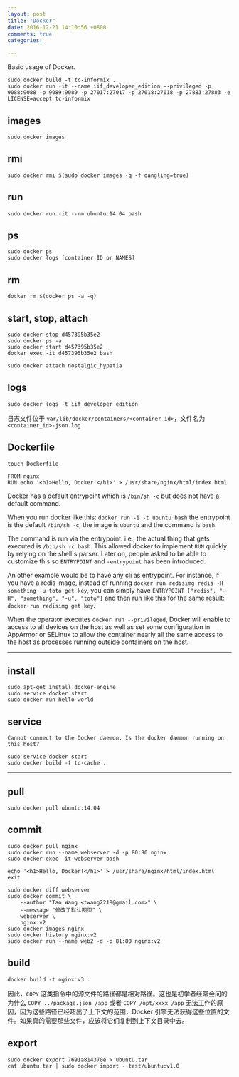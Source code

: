 ```yaml
---
layout: post
title: "Docker"
date: 2016-12-21 14:10:56 +0800
comments: true
categories: 

---
```


Basic usage of Docker.

```
sudo docker build -t tc-informix .
sudo docker run -it --name iif_developer_edition --privileged -p 9088:9088 -p 9089:9089 -p 27017:27017 -p 27018:27018 -p 27883:27883 -e LICENSE=accept tc-informix
```

## images

```
sudo docker images
```

## rmi

```
sudo docker rmi $(sudo docker images -q -f dangling=true)
```

## run

```
sudo docker run -it --rm ubuntu:14.04 bash
```

## ps

```
sudo docker ps
sudo docker logs [container ID or NAMES]
```

## rm


```
docker rm $(docker ps -a -q)
```

## start, stop, attach

```
sudo docker stop d457395b35e2
sudo docker ps -a
sudo docker start d457395b35e2
docker exec -it d457395b35e2 bash
```

```
sudo docker attach nostalgic_hypatia
```

## logs

```
sudo docker logs -t iif_developer_edition
```

日志文件位于 `var/lib/docker/containers/<container_id>`，文件名为 `<container_id>-json.log`

## Dockerfile

```
touch Dockerfile
```

```
FROM nginx
RUN echo '<h1>Hello, Docker!</h1>' > /usr/share/nginx/html/index.html
```

Docker has a default entrypoint which is `/bin/sh -c` but does not have a default command.

When you run docker like this: `docker run -i -t ubuntu bash` the entrypoint is the default `/bin/sh -c`, the image is `ubuntu` and the command is `bash`.

The command is run via the entrypoint. i.e., the actual thing that gets executed is `/bin/sh -c bash`. This allowed docker to implement `RUN` quickly by relying on the shell's parser. Later on, people asked to be able to customize this so `ENTRYPOINT` and `-entrypoint` has been introduced.

An other example would be to have any cli as entrypoint. For instance, if you have a redis image, instead of running `docker run redisimg redis -H something -u toto get key`, you can simply have `ENTRYPOINT ["redis", "-H", "something", "-u", "toto"]` and then run like this for the same result: `docker run redisimg get key`.

When the operator executes `docker run --privileged`, Docker will enable to access to all devices on the host as well as set some configuration in AppArmor or SELinux to allow the container nearly all the same access to the host as processes running outside containers on the host.

---

## install

```
sudo apt-get install docker-engine
sudo service docker start
sudo docker run hello-world
```

## service

```
Cannot connect to the Docker daemon. Is the docker daemon running on this host?
```

```
sudo service docker start
sudo docker build -t tc-cache .
```

-----

## pull

```
sudo docker pull ubuntu:14.04
```

## commit

```
sudo docker pull nginx
sudo docker run --name webserver -d -p 80:80 nginx
sudo docker exec -it webserver bash
```

```
echo '<h1>Hello, Docker!</h1>' > /usr/share/nginx/html/index.html
exit
```

```
sudo docker diff webserver
sudo docker commit \
    --author "Tao Wang <twang2218@gmail.com>" \
    --message "修改了默认网页" \
    webserver \
    nginx:v2
sudo docker images nginx
sudo docker history nginx:v2
sudo docker run --name web2 -d -p 81:80 nginx:v2
```

## build

```
docker build -t nginx:v3 .
```

因此，`COPY` 这类指令中的源文件的路径都是相对路径。这也是初学者经常会问的为什么 `COPY ../package.json /app` 或者 `COPY /opt/xxxx /app` 无法工作的原因，因为这些路径已经超出了上下文的范围，Docker 引擎无法获得这些位置的文件。如果真的需要那些文件，应该将它们复制到上下文目录中去。

## export

```
sudo docker export 7691a814370e > ubuntu.tar
cat ubuntu.tar | sudo docker import - test/ubuntu:v1.0
```
